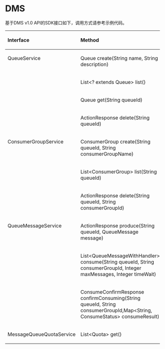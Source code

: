 # DMS<a name="sdk_11_0017"></a>

基于DMS v1.0 API的SDK接口如下，调用方式请参考示例代码。

<a name="table4466452219112"></a>
<table><thead align="left"><tr id="row1883931919112"><th class="cellrowborder" valign="top" width="29.53%" id="mcps1.1.4.1.1"><p id="p33735697152039"><a name="p33735697152039"></a><a name="p33735697152039"></a>Interface</p>
</th>
<th class="cellrowborder" valign="top" width="34.870000000000005%" id="mcps1.1.4.1.2"><p id="p2273746"><a name="p2273746"></a><a name="p2273746"></a>Method</p>
</th>
<th class="cellrowborder" valign="top" width="35.6%" id="mcps1.1.4.1.3"><p id="p49955752"><a name="p49955752"></a><a name="p49955752"></a>API</p>
</th>
</tr>
</thead>
<tbody><tr id="row415976919112"><td class="cellrowborder" rowspan="4" valign="top" width="29.53%" headers="mcps1.1.4.1.1 "><p id="p139698819112"><a name="p139698819112"></a><a name="p139698819112"></a>QueueService</p>
</td>
<td class="cellrowborder" valign="top" width="34.870000000000005%" headers="mcps1.1.4.1.2 "><p id="p8272509294"><a name="p8272509294"></a><a name="p8272509294"></a>Queue create(String name, String description)</p>
</td>
<td class="cellrowborder" valign="top" width="35.6%" headers="mcps1.1.4.1.3 "><p id="p3883369919112"><a name="p3883369919112"></a><a name="p3883369919112"></a>POST /v1.0/{project_id}/queues</p>
</td>
</tr>
<tr id="row1395897519112"><td class="cellrowborder" valign="top" headers="mcps1.1.4.1.1 "><p id="p984913632910"><a name="p984913632910"></a><a name="p984913632910"></a>List&lt;? extends Queue&gt; list()</p>
</td>
<td class="cellrowborder" valign="top" headers="mcps1.1.4.1.2 "><p id="p4834510619112"><a name="p4834510619112"></a><a name="p4834510619112"></a>GET /v1.0/{project_id}/queues</p>
</td>
</tr>
<tr id="row3245277819112"><td class="cellrowborder" valign="top" headers="mcps1.1.4.1.1 "><p id="p204221312132916"><a name="p204221312132916"></a><a name="p204221312132916"></a>Queue get(String queueId)</p>
</td>
<td class="cellrowborder" valign="top" headers="mcps1.1.4.1.2 "><p id="p5336099019112"><a name="p5336099019112"></a><a name="p5336099019112"></a>GET /v1.0/{project_id}/queues/{queue_id}</p>
</td>
</tr>
<tr id="row1048686619112"><td class="cellrowborder" valign="top" headers="mcps1.1.4.1.1 "><p id="p4412980819112"><a name="p4412980819112"></a><a name="p4412980819112"></a>ActionResponse delete(String queueId)</p>
</td>
<td class="cellrowborder" valign="top" headers="mcps1.1.4.1.2 "><p id="p1774469919112"><a name="p1774469919112"></a><a name="p1774469919112"></a>DELETE /v1.0/{project_id}/queues/{queue_id}</p>
</td>
</tr>
<tr id="row2548456419112"><td class="cellrowborder" rowspan="3" valign="top" width="29.53%" headers="mcps1.1.4.1.1 "><p id="p136812410110"><a name="p136812410110"></a><a name="p136812410110"></a>ConsumerGroupService</p>
</td>
<td class="cellrowborder" valign="top" width="34.870000000000005%" headers="mcps1.1.4.1.2 "><p id="p3604880619112"><a name="p3604880619112"></a><a name="p3604880619112"></a>ConsumerGroup create(String queueId, String consumerGroupName)</p>
</td>
<td class="cellrowborder" valign="top" width="35.6%" headers="mcps1.1.4.1.3 "><p id="p3427213519112"><a name="p3427213519112"></a><a name="p3427213519112"></a>POST /v1.0/{project_id}/queues/{queue_id}/groups</p>
</td>
</tr>
<tr id="row4001376219112"><td class="cellrowborder" valign="top" headers="mcps1.1.4.1.1 "><p id="p17742510113013"><a name="p17742510113013"></a><a name="p17742510113013"></a>List&lt;ConsumerGroup&gt; list(String queueId)</p>
</td>
<td class="cellrowborder" valign="top" headers="mcps1.1.4.1.2 "><p id="p42185719112"><a name="p42185719112"></a><a name="p42185719112"></a>GET /v1.0/{project_id}/queues/{queue_id}/groups</p>
</td>
</tr>
<tr id="row379671819112"><td class="cellrowborder" valign="top" headers="mcps1.1.4.1.1 "><p id="p41631417173018"><a name="p41631417173018"></a><a name="p41631417173018"></a>ActionResponse delete(String queueId, String consumerGroupId)</p>
</td>
<td class="cellrowborder" valign="top" headers="mcps1.1.4.1.2 "><p id="p1288246919112"><a name="p1288246919112"></a><a name="p1288246919112"></a>DELETE /v1.0/{project_id}/queues/{queue_id}/groups/{consumer_group_id}</p>
</td>
</tr>
<tr id="row4883336519112"><td class="cellrowborder" rowspan="3" valign="top" width="29.53%" headers="mcps1.1.4.1.1 "><p id="p6318850119112"><a name="p6318850119112"></a><a name="p6318850119112"></a>QueueMessageService</p>
</td>
<td class="cellrowborder" valign="top" width="34.870000000000005%" headers="mcps1.1.4.1.2 "><p id="p12281113115302"><a name="p12281113115302"></a><a name="p12281113115302"></a>ActionResponse produce(String queueId, QueueMessage message)</p>
</td>
<td class="cellrowborder" valign="top" width="35.6%" headers="mcps1.1.4.1.3 "><p id="p4830378619112"><a name="p4830378619112"></a><a name="p4830378619112"></a>POST /v1.0/{project_id}/queues/{queue_id}/messages</p>
</td>
</tr>
<tr id="row3208089019112"><td class="cellrowborder" valign="top" headers="mcps1.1.4.1.1 "><p id="p024455353110"><a name="p024455353110"></a><a name="p024455353110"></a>List&lt;QueueMessageWithHandler&gt; consume(String queueId, String consumerGroupId, Integer maxMessages, Integer timeWait)</p>
</td>
<td class="cellrowborder" valign="top" headers="mcps1.1.4.1.2 "><p id="p2932559119112"><a name="p2932559119112"></a><a name="p2932559119112"></a>GET /v1.0/{project_id}/queues/{queue_id}/groups/{consumer_group_id}/messages</p>
</td>
</tr>
<tr id="row6260373519112"><td class="cellrowborder" valign="top" headers="mcps1.1.4.1.1 "><p id="p3773773719112"><a name="p3773773719112"></a><a name="p3773773719112"></a>ConsumeConfirmResponse confirmConsuming(String queueId, String consumerGroupId,Map&lt;String, ConsumeStatus&gt; consumeResult)</p>
</td>
<td class="cellrowborder" valign="top" headers="mcps1.1.4.1.2 "><p id="p3685787219112"><a name="p3685787219112"></a><a name="p3685787219112"></a>POST /v1.0/{project_id}/queues/{queue_id}/groups/{consumer_group_id}/ack</p>
</td>
</tr>
<tr id="row6328539919112"><td class="cellrowborder" valign="top" width="29.53%" headers="mcps1.1.4.1.1 "><p id="p2584370419112"><a name="p2584370419112"></a><a name="p2584370419112"></a>MessageQueueQuotaService</p>
</td>
<td class="cellrowborder" valign="top" width="34.870000000000005%" headers="mcps1.1.4.1.2 "><p id="p593514219416"><a name="p593514219416"></a><a name="p593514219416"></a>List&lt;Quota&gt; get()</p>
</td>
<td class="cellrowborder" valign="top" width="35.6%" headers="mcps1.1.4.1.3 "><p id="p4355487519112"><a name="p4355487519112"></a><a name="p4355487519112"></a>GET /v1.0/{project_id}/quotas/dms</p>
</td>
</tr>
</tbody>
</table>

